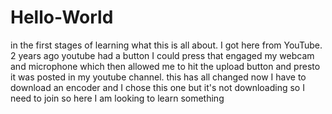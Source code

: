 # Hello-World
in the first stages of learning what this is all about. I got here from YouTube. 2 years ago youtube had a button I could press that engaged my webcam and microphone which then allowed me to hit the upload button and presto it was posted in my youtube channel.  this has all changed now I have to download an encoder and I chose this one but it's not downloading so I need to join so here I am looking to learn something
